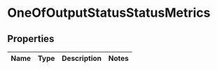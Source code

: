 # OneOfOutputStatusStatusMetrics

## Properties
Name | Type | Description | Notes
------------ | ------------- | ------------- | -------------
